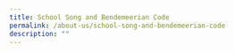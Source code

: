 ```yaml
---
title: School Song and Bendemeerian Code
permalink: /about-us/school-song-and-bendemeerian-code
description: ""
---
```

